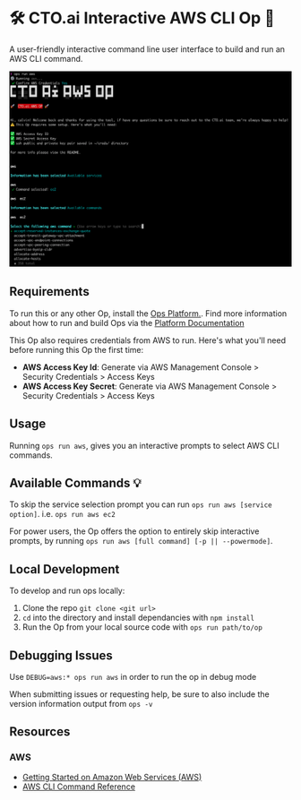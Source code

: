 # 🛠 CTO.ai Interactive AWS CLI Op 🚀

A user-friendly interactive command line user interface to build and run an AWS CLI command.

![AWS Op](./screens/aws.png)

## Requirements

To run this or any other Op, install the [Ops Platform.](https://cto.ai/platform). Find more information about how to run and build Ops via the [Platform Documentation](https://cto.ai/docs/overview)

This Op also requires credentials from AWS to run. Here's what you'll need before running this Op the first time:

- **AWS Access Key Id**: Generate via AWS Management Console > Security Credentials > Access Keys
- **AWS Access Key Secret**: Generate via AWS Management Console > Security Credentials > Access Keys

## Usage

Running `ops run aws`, gives you an interactive prompts to select AWS CLI commands.

## Available Commands 💡

To skip the service selection prompt you can run `ops run aws [service option]`. i.e. `ops run aws ec2`

For power users, the Op offers the option to entirely skip interactive prompts, by running `ops run aws [full command] [-p || --powermode]`.

## Local Development

To develop and run ops locally:

  1. Clone the repo `git clone <git url>`
  2. `cd` into the directory and install dependancies with `npm install`
  3. Run the Op from your local source code with `ops run path/to/op`

## Debugging Issues

Use `DEBUG=aws:* ops run aws` in order to run the op in debug mode

When submitting issues or requesting help, be sure to also include the version information output from `ops -v`

## Resources

### AWS

- [Getting Started on Amazon Web Services (AWS)](https://aws.amazon.com/getting-started/)
- [AWS CLI Command Reference](https://docs.aws.amazon.com/cli/latest/reference/)
